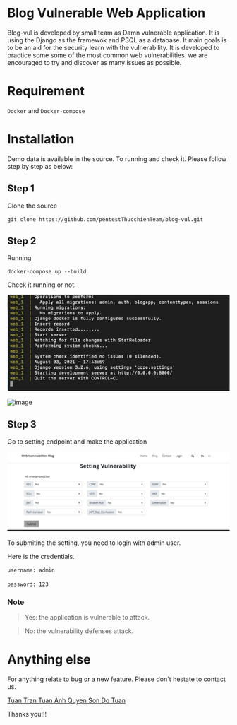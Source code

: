 # Blog Vulnerable Web Application

Blog-vul is developed by small team as Damn vulnerable application. It is using the Django as the framewok and PSQL as a database. It main goals is to be an aid for the security learn with the vulnerability. It is developed to practice some some of the most common web vulnerabilities. we are encouraged to try and discover as many issues as possible. 

# Requirement
`Docker` and `Docker-compose`

# Installation

Demo data is available in the source. To running and check it. Please follow step by step as below: 

## Step 1

Clone the source

``` 
git clone https://github.com/pentestThucchienTeam/blog-vul.git

```

## Step 2

Running

```
docker-compose up --build

```
Check it running or not.

![rm1](./core/static/assets/img/rm1.png)

![image](https://user-images.githubusercontent.com/63194321/132701936-c62a7ac6-7b73-486c-ad83-408254e25659.png)

## Step 3

Go to setting endpoint and make the application 

![rm1](./core/static/assets/img/RM3.png)

To submiting the setting, you need to login with admin user. 

Here is the credentials. 

```
username: admin

password: 123
```
### Note

> Yes:  the application is vulnerable to attack.

> No: the vulnerability defenses attack. 


# Anything else

For anything relate to bug or a new feature. Please don't hestate to contact us. 

[Tuan Tran ](https://www.facebook.com/leiz95) 
[Tuan Anh ](https://www.facebook.com/nguyentu4nanh)
[Quyen Son ](https://www.facebook.com/S0vvn)
[Do Tuan ](https://www.facebook.com/do.thanhtuan.923)


Thanks you!!!



